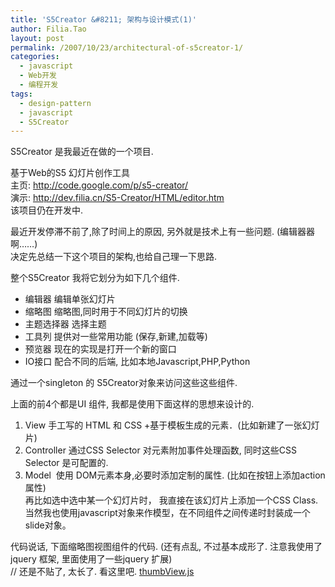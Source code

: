 ```yaml
---
title: 'S5Creator &#8211; 架构与设计模式(1)'
author: Filia.Tao
layout: post
permalink: /2007/10/23/architectural-of-s5creator-1/
categories:
  - javascript
  - Web开发
  - 编程开发
tags:
  - design-pattern
  - javascript
  - S5Creator
---
```

S5Creator 是我最近在做的一个项目.

基于Web的S5 幻灯片创作工具  
主页: <a href="http://code.google.com/p/s5-creator/" target="_blank" title="外部链接至 http://code.google.com/p/s5-creator/" class="externalLink">http://code.google.com/p/s5-creator/</a>  
演示: <a href="http://dev.filia.cn/S5-Creator/HTML/editor.htm" target="_blank" title="外部链接至 http://dev.filia.cn/S5-Creator/HTML/editor.htm" class="externalLink">http://dev.filia.cn/S5-Creator/HTML/editor.htm</a>  
该项目仍在开发中.

最近开发停滞不前了,除了时间上的原因, 另外就是技术上有一些问题. (编辑器器啊&#8230;&#8230;)  
决定先总结一下这个项目的架构,也给自己理一下思路.

整个S5Creator 我将它划分为如下几个组件.

  * 编辑器 编辑单张幻灯片
  * 缩略图 缩略图,同时用于不同幻灯片的切换
  * 主题选择器 选择主题
  * 工具列 提供对一些常用功能 (保存,新建,加载等)
  * 预览器 现在的实现是打开一个新的窗口
  * IO接口 配合不同的后端, 比如本地Javascript,PHP,Python

通过一个singleton 的 S5Creator对象来访问这些这些组件.

上面的前4个都是UI 组件, 我都是使用下面这样的思想来设计的.

  1. View 手工写的 HTML 和 CSS +基于模板生成的元素．(比如新建了一张幻灯片)
  2. Controller 通过CSS Selector 对元素附加事件处理函数, 同时这些CSS Selector 是可配置的.
  3. Model  使用 DOM元素本身,必要时添加定制的属性. (比如在按钮上添加action属性)  
    再比如选中选中某一个幻灯片时， 我直接在该幻灯片上添加一个CSS Class.  
    当然我也使用javascript对象来作模型，在不同组件之间传递时封装成一个slide对象。

代码说话, 下面缩略图视图组件的代码. (还有点乱, 不过基本成形了. 注意我使用了jquery 框架, 里面使用了一些jquery 扩展)  
// 还是不贴了, 太长了. 看这里吧. <a href="http://s5-creator.googlecode.com/svn/trunk/HTML/js/s5creator/thumbView.js" title="thumbView.js " target="_blank">thumbView.js</a>
